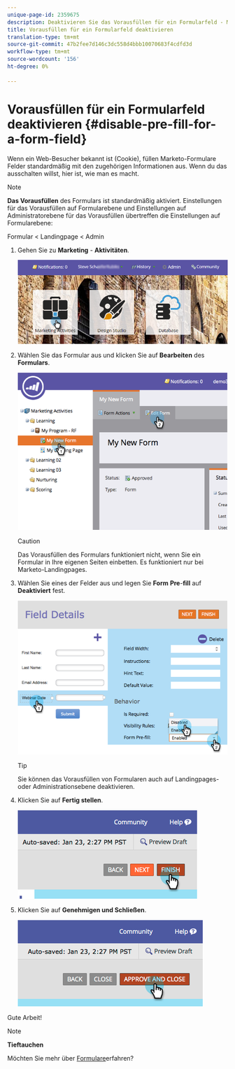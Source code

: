 ```yaml
---
unique-page-id: 2359675
description: Deaktivieren Sie das Vorausfüllen für ein Formularfeld - Marketing-Dokumente - Produktdokumentation
title: Vorausfüllen für ein Formularfeld deaktivieren
translation-type: tm+mt
source-git-commit: 47b2fee7d146c3dc558d4bbb10070683f4cdfd3d
workflow-type: tm+mt
source-wordcount: '156'
ht-degree: 0%

---
```



# Vorausfüllen für ein Formularfeld deaktivieren {#disable-pre-fill-for-a-form-field}

Wenn ein Web-Besucher bekannt ist (Cookie), füllen Marketo-Formulare Felder standardmäßig mit den zugehörigen Informationen aus. Wenn du das ausschalten willst, hier ist, wie man es macht.

>[!NOTE]
>
>**Das Vorausfüllen** des Formulars ist standardmäßig aktiviert. Einstellungen für das Vorausfüllen auf Formularebene und Einstellungen auf Administratorebene für das Vorausfüllen übertreffen die Einstellungen auf Formularebene:
>
>Formular &lt; Landingpage &lt; Admin

1. Gehen Sie zu **Marketing** - **Aktivitäten**.

   ![](assets/login-marketing-activities-7.png)

1. Wählen Sie das Formular aus und klicken Sie auf **Bearbeiten** des **Formulars**.

   ![](assets/image2014-9-15-14-3a26-3a46.png)

   >[!CAUTION]
   >
   >Das Vorausfüllen des Formulars funktioniert nicht, wenn Sie ein Formular in Ihre eigenen Seiten einbetten. Es funktioniert nur bei Marketo-Landingpages.

1. Wählen Sie eines der Felder aus und legen Sie **Form** **Pre**-**fill** auf **Deaktiviert** fest.

   ![](assets/image2014-9-15-14-3a26-3a54.png)

   >[!TIP]
   >
   >Sie können das Vorausfüllen von Formularen auch auf Landingpages- oder Administrationsebene deaktivieren.

1. Klicken Sie auf **Fertig stellen**.

   ![](assets/image2014-9-15-14-3a27-3a1.png)

1. Klicken Sie auf **Genehmigen und Schließen**.

   ![](assets/image2014-9-15-14-3a27-3a6.png)

Gute Arbeit!

>[!NOTE]
>
>**Tieftauchen**
>
>Möchten Sie mehr über [Formulare](http://docs.marketo.com/display/docs/forms)erfahren?

